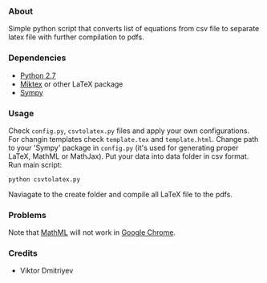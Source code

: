### About

Simple python script that converts list of equations from csv file to separate latex file with further compilation to pdfs.

### Dependencies

* [Python 2.7](https://www.python.org/download/releases/2.7/)
* [Miktex](http://miktex.org/) or other LaTeX package
* [Sympy](https://github.com/sympy/sympy)

### Usage

Check ```config.py```, ```csvtolatex.py``` files and apply your own configurations. For changin templates check ```template.tex``` and ```template.html```. Change path to your 'Sympy' package in ```config.py``` (it's used for generating proper LaTeX, MathML or MathJax). Put your data into data folder in csv format. Run main script:
```
python csvtolatex.py
```
Naviagate to the create folder and compile all LaTeX file to the pdfs.

### Problems
Note that [MathML](http://www.w3.org/Math/) will not work in [Google Chrome](http://www.cnet.com/news/google-subtracts-mathml-from-chrome-and-anger-multiplies/).

### Credits
* Viktor Dmitriyev